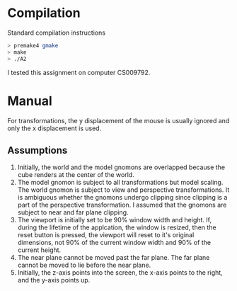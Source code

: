 # Compilation
Standard compilation instructions

```bash
> premake4 gmake
> make
> ./A2
```

I tested this assignment on computer CS009792.

# Manual

For transformations, the y displacement of the mouse is usually ignored and only the x displacement is used.

## Assumptions

1. Initially, the world and the model gnomons are overlapped because the cube renders at the center of the world.
2. The model gnomon is subject to all transformations but model scaling. The world gnomon is subject to view and perspective transformations. It is ambiguous whether the gnomons undergo clipping since clipping is a part of the perspective transformation. I assumed that the gnomons are subject to near and far plane clipping.
3. The viewport is initially set to be 90% window width and height. If, during the lifetime of the applcation, the window is resized, then the reset button is pressed, the viewport will reset to it's original dimensions, not 90% of the current window width and 90% of the current height.
4. The near plane cannot be moved past the far plane. The far plane cannot be moved to lie before the near plane.
5. Initially, the z-axis points into the screen, the x-axis points to the right, and the y-axis points up.
